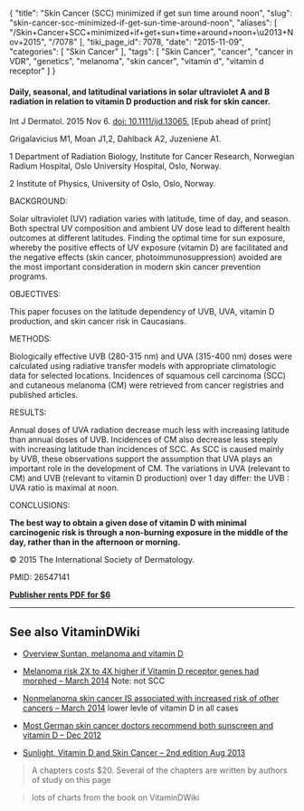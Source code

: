 {
    "title": "Skin Cancer (SCC) minimized if get sun time around noon",
    "slug": "skin-cancer-scc-minimized-if-get-sun-time-around-noon",
    "aliases": [
        "/Skin+Cancer+SCC+minimized+if+get+sun+time+around+noon+\u2013+Nov+2015",
        "/7078"
    ],
    "tiki_page_id": 7078,
    "date": "2015-11-09",
    "categories": [
        "Skin Cancer"
    ],
    "tags": [
        "Skin Cancer",
        "cancer",
        "cancer in VDR",
        "genetics",
        "melanoma",
        "skin cancer",
        "vitamin d",
        "vitamin d receptor"
    ]
}


#### Daily, seasonal, and latitudinal variations in solar ultraviolet A and B radiation in relation to vitamin D production and risk for skin cancer.

Int J Dermatol. 2015 Nov 6. [doi: 10.1111/ijd.13065.](https://doi.org/10.1111/ijd.13065.) <span>[Epub ahead of print]</span>

Grigalavicius M1, Moan J1,2, Dahlback A2, Juzeniene A1.

1 Department of Radiation Biology, Institute for Cancer Research, Norwegian Radium Hospital, Oslo University Hospital, Oslo, Norway.

2 Institute of Physics, University of Oslo, Oslo, Norway.

BACKGROUND:

Solar ultraviolet (UV) radiation varies with latitude, time of day, and season. Both spectral UV composition and ambient UV dose lead to different health outcomes at different latitudes. Finding the optimal time for sun exposure, whereby the positive effects of UV exposure (vitamin D) are facilitated and the negative effects (skin cancer, photoimmunosuppression) avoided are the most important consideration in modern skin cancer prevention programs.

OBJECTIVES:

This paper focuses on the latitude dependency of UVB, UVA, vitamin D production, and skin cancer risk in Caucasians.

METHODS:

Biologically effective UVB (280-315 nm) and UVA (315-400 nm) doses were calculated using radiative transfer models with appropriate climatologic data for selected locations. Incidences of squamous cell carcinoma (SCC) and cutaneous melanoma (CM) were retrieved from cancer registries and published articles.

RESULTS:

Annual doses of UVA radiation decrease much less with increasing latitude than annual doses of UVB. Incidences of CM also decrease less steeply with increasing latitude than incidences of SCC. As SCC is caused mainly by UVB, these observations support the assumption that UVA plays an important role in the development of CM. The variations in UVA (relevant to CM) and UVB (relevant to vitamin D production) over 1 day differ: the UVB : UVA ratio is maximal at noon.

CONCLUSIONS:

 **The best way to obtain a given dose of vitamin D with minimal carcinogenic risk is through a non-burning exposure in the middle of the day, rather than in the afternoon or morning.** 

© 2015 The International Society of Dermatology.

PMID: 26547141

 **[Publisher rents PDF for $6](http://onlinelibrary.wiley.com/doi/10.1111/ijd.13065/pdf)** 

---

## See also VitaminDWiki

* [Overview Suntan, melanoma and vitamin D](/posts/overview-suntan-melanoma-and-vitamin-d)

* [Melanoma risk 2X to 4X higher if Vitamin D receptor genes had morphed – March 2014](/posts/melanoma-risk-2x-to-4x-higher-if-vitamin-d-receptor-genes-had-morphed)  Note: not SCC

* [Nonmelanoma skin cancer IS associated with increased risk of other cancers – March 2014](/posts/nonmelanoma-skin-cancer-is-associated-with-increased-risk-of-other-cancers) lower levle of vitamin D in all cases

* [Most German skin cancer doctors recommend both sunscreen and vitamin D – Dec 2012](/posts/most-german-skin-cancer-doctors-recommend-both-sunscreen-and-vitamin-d)

* [Sunlight, Vitamin D and Skin Cancer – 2nd edition Aug 2013](/posts/sunlight-vitamin-d-and-skin-cancer-2nd-edition)

> A chapters costs $20.  Several of the chapters are written by authors of  study on this page

> lots of charts from the book on VitaminDWiki